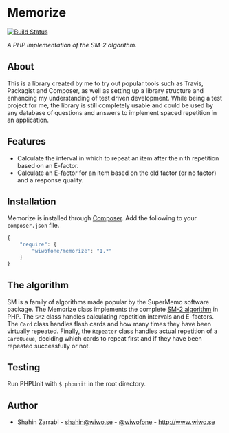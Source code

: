 # Memorize

[![Build Status](https://travis-ci.org/wiwofone/memorize.svg?branch=master)](https://travis-ci.org/wiwofone/memorize)

*A PHP implementation of the SM-2 algorithm.*

## About
This is a library created by me to try out popular tools such as Travis, Packagist and Composer, as well as setting up a library structure and enhancing my understanding of test driven development. While being a test project for me, the library is still completely usable and could be used by any database of questions and answers to implement spaced repetition in an application.

## Features
* Calculate the interval in which to repeat an item after the n:th repetition based on an E-factor.
* Calculate an E-factor for an item based on the old factor (or no factor) and a response quality.

## Installation
Memorize is installed through [Composer](http://getcomposer.org/doc/00-intro.md). Add the following to your `composer.json` file.

```js
{
    "require": {
    	"wiwofone/memorize": "1.*"
	}
}
```

## The algorithm
SM is a family of algorithms made popular by the SuperMemo software package. The Memorize class implements  the complete [SM-2 algorithm](http://www.supermemo.com/english/ol/sm2.htm) in PHP. The `SM2` class handles calculating repetition intervals and E-factors. The `Card` class handles flash cards and how many times they have been virtually repeated. Finally, the `Repeater` class handles actual repetition of a `CardQueue`, deciding which cards to repeat first and if they have been repeated successfully or not.

## Testing
Run PHPUnit with `$ phpunit` in the root directory.

## Author
* Shahin Zarrabi - shahin@wiwo.se - [@wiwofone](http://twitter.com/wiwofone) - http://www.wiwo.se